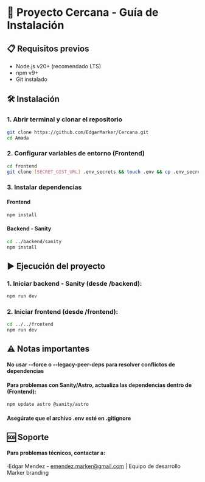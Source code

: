 # 🚀 Proyecto Cercana - Guía de Instalación

## 📋 Requisitos previos
- Node.js v20+ (recomendado LTS)
- npm v9+
- Git instalado

## 🛠 Instalación

### 1. Abrir terminal y clonar el repositorio
```bash
git clone https://github.com/EdgarMarker/Cercana.git
cd Amada
```
### 2. Configurar variables de entorno (Frontend)
```bash
cd frontend
git clone [SECRET_GIST_URL] .env_secrets && touch .env && cp .env_secrets/Cercana.txt .env && rm -rf .env_secrets
```
### 3. Instalar dependencias
#### Frontend
```bash
npm install
```
#### Backend - Sanity
```bash
cd ../backend/sanity
npm install
```

## ▶️ Ejecución del proyecto

### 1. Iniciar backend - Sanity (desde /backend):
```bash
npm run dev
```
### 2. Iniciar frontend (desde /frontend):
```bash
cd ../../frontend
npm run dev
```

## ⚠️ Notas importantes

#### No usar --force o --legacy-peer-deps para resolver conflictos de dependencias
#### Para problemas con Sanity/Astro, actualiza las dependencias dentro de (Frontend):
```bash
npm update astro @sanity/astro
```
#### Asegúrate que el archivo .env esté en .gitignore

## 🆘 Soporte
#### Para problemas técnicos, contactar a:
·Edgar Mendez - emendez.marker@gmail.com | Equipo de desarrollo Marker branding